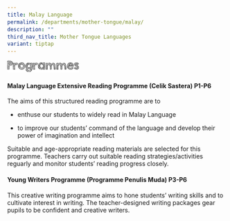 ```yaml
---
title: Malay Language
permalink: /departments/mother-tongue/malay/
description: ""
third_nav_title: Mother Tongue Languages
variant: tiptap
---
```

<div class="isomer-image-wrapper">
<img style="width:33%" height="auto" width="100%" src="/images/programmes.png">
</div>
<h4>Malay Language Extensive Reading Programme (Celik Sastera) P1-P6</h4>
<p>The aims of this structured reading programme are to</p>
<ul>
<li>
<p>enthuse our students to widely read in Malay Language</p>
</li>
<li>
<p>to improve our students’ command of the language and develop their power
of imagination and intellect</p>
</li>
</ul>
<p>Suitable and age-appropriate reading materials are selected for this programme.
Teachers carry out suitable reading strategies/activities reguarly and
monitor students’ reading progress closely.</p>
<h4>Young Writers Programme (Programme Penulis Muda) P3-P6</h4>
<p>This creative writing programme aims to hone students’ writing skills
and to cultivate interest in writing. The teacher-designed writing packages
gear pupils to be confident and creative writers.</p>
<p>
<br>
</p>
<p></p>